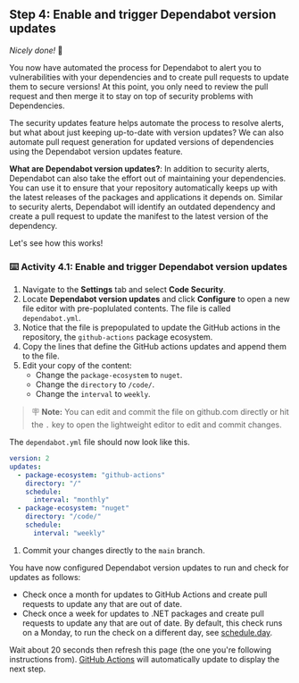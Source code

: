 ## Step 4: Enable and trigger Dependabot version updates

_Nicely done!_ :partying_face:

You now have automated the process for Dependabot to alert you to vulnerabilities with your dependencies and to create pull requests to update them to secure versions! At this point, you only need to review the pull request and then merge it to stay on top of security problems with Dependencies.

The security updates feature helps automate the process to resolve alerts, but what about just keeping up-to-date with version updates? We can also automate pull request generation for updated versions of dependencies using the Dependabot version updates feature.

**What are Dependabot version updates?**: In addition to security alerts, Dependabot can also take the effort out of maintaining your dependencies. You can use it to ensure that your repository automatically keeps up with the latest releases of the packages and applications it depends on. Similar to security alerts, Dependabot will identify an outdated dependency and create a pull request to update the manifest to the latest version of the dependency.

Let's see how this works!

### :keyboard: Activity 4.1: Enable and trigger Dependabot version updates

1. Navigate to the **Settings** tab and select **Code Security**.
1. Locate **Dependabot version updates** and click **Configure** to open a new file editor with pre-poplulated contents. The file is called `dependabot.yml`.
1. Notice that the file is prepopulated to update the GitHub actions in the repository, the `github-actions` package ecosystem.
1. Copy the lines that define the GitHub actions updates and append them to the file.
1. Edit your copy of the content:
   - Change the `package-ecosystem` to `nuget`.
   - Change the `directory` to `/code/`.
   - Change the `interval` to `weekly`.
  
> 🪧 **Note:** You can edit and commit the file on github.com directly or hit the `.` key to open the lightweight editor to edit and commit changes.

   The `dependabot.yml` file should now look like this.

   ```yaml
   version: 2
   updates:
     - package-ecosystem: "github-actions"
       directory: "/"
       schedule:
         interval: "monthly"
     - package-ecosystem: "nuget"
       directory: "/code/"
       schedule:
         interval: "weekly"
   ```
  
1. Commit your changes directly to the `main` branch.

You have now configured Dependabot version updates to run and check for updates as follows:

- Check once a month for updates to GitHub Actions and create pull requests to update any that are out of date.
- Check once a week for updates to .NET packages and create pull requests to update any that are out of date. By default, this check runs on a Monday, to run the check on a different day, see [schedule.day](https://docs.github.com/en/code-security/dependabot/dependabot-version-updates/configuration-options-for-the-dependabot.yml-file#scheduleday).

Wait about 20 seconds then refresh this page (the one you're following instructions from). [GitHub Actions](https://docs.github.com/en/actions) will automatically update to display the next step.

